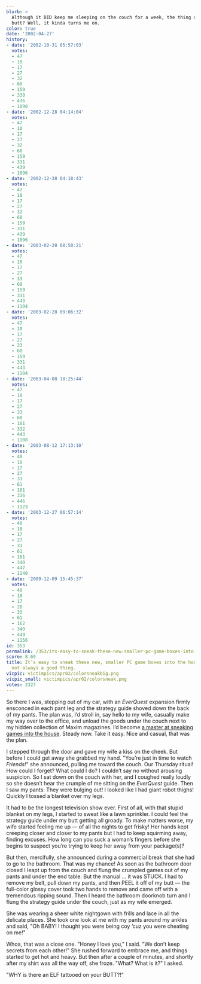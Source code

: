 ```yaml
---
blurb: >
  Although it DID keep me sleeping on the couch for a week, the thing about the elf
  butt? Well, it kinda turns me on.
color: true
date: '2002-04-27'
history:
- date: '2002-10-31 05:57:03'
  votes:
  - 47
  - 10
  - 17
  - 27
  - 32
  - 60
  - 159
  - 330
  - 436
  - 1090
- date: '2002-12-28 04:14:04'
  votes:
  - 47
  - 10
  - 17
  - 27
  - 32
  - 60
  - 159
  - 331
  - 439
  - 1096
- date: '2002-12-28 04:18:43'
  votes:
  - 47
  - 10
  - 17
  - 27
  - 32
  - 60
  - 159
  - 331
  - 439
  - 1096
- date: '2003-02-28 08:50:21'
  votes:
  - 47
  - 10
  - 17
  - 27
  - 33
  - 60
  - 159
  - 331
  - 443
  - 1104
- date: '2003-02-28 09:06:32'
  votes:
  - 47
  - 10
  - 17
  - 27
  - 33
  - 60
  - 159
  - 331
  - 443
  - 1104
- date: '2003-04-08 18:25:44'
  votes:
  - 47
  - 10
  - 17
  - 27
  - 33
  - 60
  - 161
  - 332
  - 443
  - 1108
- date: '2003-08-12 17:13:10'
  votes:
  - 48
  - 10
  - 17
  - 27
  - 33
  - 61
  - 161
  - 336
  - 446
  - 1123
- date: '2003-12-27 06:57:14'
  votes:
  - 48
  - 10
  - 17
  - 27
  - 33
  - 61
  - 161
  - 340
  - 447
  - 1140
- date: '2009-12-09 15:45:37'
  votes:
  - 48
  - 10
  - 17
  - 28
  - 33
  - 61
  - 162
  - 340
  - 449
  - 1156
id: 353
permalink: /353/its-easy-to-sneak-these-new-smaller-pc-game-boxes-into-the-house-but-thats-not-always-a-good-thing/
score: 8.69
title: It’s easy to sneak these new, smaller PC game boxes into the house. But that’s
  not always a good thing.
vicpic: victimpics/apr02/colorsneakbig.png
vicpic_small: victimpics/apr02/colorsneak.png
votes: 2327
---
```


So there I was, stepping out of my car, with an *EverQuest* expansion
firmly ensconced in each pant leg and the strategy guide shoved down the
back of my pants. The plan was, I’d stroll in, say hello to my wife,
casually make my way over to the office, and unload the goods under the
couch next to my hidden collection of Maxim magazines. I’d become [a
master at sneaking games into the house](@/victim/346.md). Steady
now. Take it easy. Nice and casual, that was the plan.

I stepped through the door and gave my wife a kiss on the cheek. But
before I could get away she grabbed my hand. "You’re just in time to
watch *Friends!*" she announced, pulling me toward the couch. Our
Thursday ritual! How could I forget? What could I do? I couldn’t say no
without arousing suspicion. So I sat down on the couch with her, and I
coughed really loudly so she doesn’t hear the crumple of me sitting on
the *EverQuest* guide. Then I saw my pants: They were bulging out! I
looked like I had giant robot thighs! Quickly I tossed a blanket over my
legs.

It had to be the longest television show ever. First of all, with that
stupid blanket on my legs, I started to sweat like a lawn sprinkler. I
could feel the strategy guide under my butt getting all groady. To make
matters worse, my wife started feeling me up — of all the nights to get
frisky! Her hands kept creeping closer and closer to my pants but I had
to keep squirming away, finding excuses. How long can you suck a woman’s
fingers before she begins to suspect you’re trying to keep her away from
your package(s)?

But then, mercifully, she announced during a commercial break that she
had to go to the bathroom. That was my chance! As soon as the bathroom
door closed I leapt up from the couch and flung the crumpled games out
of my pants and under the end table. But the manual ... it was STUCK. I
had to remove my belt, pull down my pants, and then PEEL it off of my
butt — the full-color glossy cover took two hands to remove and came
off with a tremendous ripping sound. Then I heard the bathroom doorknob
turn and I flung the strategy guide under the couch, just as my wife
emerged.

She was wearing a sheer white nightgown with frills and lace in all the
delicate places. She took one look at me with my pants around my ankles
and said, "Oh BABY! I thought you were being coy ‘cuz you were cheating
on me!"

Whoa, that was a close one. "Honey I love you," I said. "We don’t keep
secrets from each other!" She rushed forward to embrace me, and things
started to get hot and heavy. But then after a couple of minutes, and
shortly after my shirt was all the way off, she froze. "What? What is
it?" I asked.

"WHY is there an ELF tattooed on your BUTT?!"